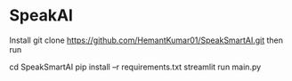 # SpeakAI

Install
git clone https://github.com/HemantKumar01/SpeakSmartAI.git
then run

cd SpeakSmartAI
pip install –r requirements.txt
streamlit run main.py
